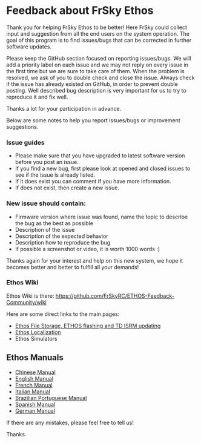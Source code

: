 # Feedback about FrSky Ethos

Thank you for helping FrSky Ethos to be better! Here FrSky could collect input and suggestion from all the end users on the system operation. The goal of this program is to find issues/bugs that can be corrected in further software updates.

Please keep the GitHub section focused on reporting issues/bugs. We will add a priority label on each issue and we may not reply on every issue in the first time but we are sure to take care of them. When the problem is resolved, we ask of you to double check and close the issue. Always check if the issue has already existed on GitHub, in order to prevent 
double posting. Well described bug description is very important for us to try to reproduce it and fix well. 

Thanks a lot for your participation in advance.

Below are some notes to help you report issues/bugs or improvement suggestions. 

### Issue guides
* Please make sure that you have upgraded to latest software version before you post an issue. 
* If you find a new bug, first please look at opened and closed issues to see if the issue is already listed.
* If it does exist you can comment if you have more information. 
* If does not exist, then create a new issue. 

### New issue should contain:
* Firmware version where issue was found, name the topic to describe the bug as the best as possible 
* Description of the issue 
* Description of the expected behavior
* Description how to reproduce the bug
* If possible a screenshot or video, it is worth 1000 words :) 

Thanks again for your interest and help on this new system, we hope it becomes better and better to fulfill all your demands!

### Ethos Wiki
Ethos Wiki is there: https://github.com/FrSkyRC/ETHOS-Feedback-Community/wiki

Here are some direct links to the main pages:
* [Ethos File Storage, ETHOS flashing and TD ISRM updating](https://github.com/FrSkyRC/ETHOS-Feedback-Community/wiki/ETHOS-File-Storage-and-Firmware-Flashing)
* [Ethos Localization](https://github.com/FrSkyRC/ETHOS-Feedback-Community/wiki/Ethos-1.5-firmware-localization)
* Ethos Simulators

## Ethos Manuals
* [Chinese Manual](https://github.com/FrSkyRC/ETHOS-Feedback-Community/raw/1.5/doc/%5BCN%5D%20X20%20and%20Ethos%20User%20Manual_1.0.10_rev16.pdf)
* [English Manual](https://github.com/FrSkyRC/ETHOS-Feedback-Community/raw/1.5/doc/%5BEN%5D%20Ethos%20User%20Manual%201.6.0.pdf)
* [French Manual](https://github.com/FrSkyRC/ETHOS-Feedback-Community/raw/1.5/doc/%5BFR%5D%20Ethos%20User%20Manual%201.5.10.pdf)
* [Italian Manual](https://github.com/FrSkyRC/ETHOS-Feedback-Community/raw/1.5/doc/%5BIT%5D%20%20Ethos%20User%20Manual%201.5.18.pdf)
* [Brazilian Portuguese Manual](https://github.com/FrSkyRC/ETHOS-Feedback-Community/raw/1.5/doc/%5BPB%5D%20Ethos%20User%20Manual%201.0.x.pdf)
* [Spanish Manual](https://github.com/FrSkyRC/ETHOS-Feedback-Community/raw/1.5/doc/%5BES%5D%20Ethos%20User%20Manual%201.6.0.pdf)
* [German Manual](https://github.com/FrSkyRC/ETHOS-Feedback-Community/raw/1.5/doc/%5BDE%5D%20Ethos%20User%20Manual%201.6.0pdf)

If there are any mistakes, please feel free to tell us!

Thanks.
